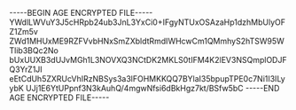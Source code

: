-----BEGIN AGE ENCRYPTED FILE-----
YWdlLWVuY3J5cHRpb24ub3JnL3YxCi0+IFgyNTUxOSAzaHp1dzhMbUlyOFZ1Zm5v
ZWd1MHUxME9RZFVvbHNxSmZXbldtRmdIWHcwCm1QMmhyS2hTSW95WTlib3BQc2No
bUxUUXB3dUJvMGh1L3NOVXQ3NCtDK2MKLS0tIFM4K2lEV3NSQmplODJFQ3YrZ1JI
eEtCdUh5ZXRUcVhIRzNBSys3a3lFOHMKKQQ7BYlaI35bpupTPE0c7Ni1I3ILyybK
UJj1E6YtUPpnf3N3kAuhQ/4mgwNfsi6dBkHgz7kt/BSfw5bC
-----END AGE ENCRYPTED FILE-----
